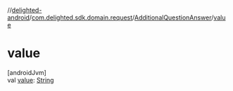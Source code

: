 //[delighted-android](../../../index.md)/[com.delighted.sdk.domain.request](../index.md)/[AdditionalQuestionAnswer](index.md)/[value](value.md)

# value

[androidJvm]\
val [value](value.md): [String](https://kotlinlang.org/api/latest/jvm/stdlib/kotlin/-string/index.html)
